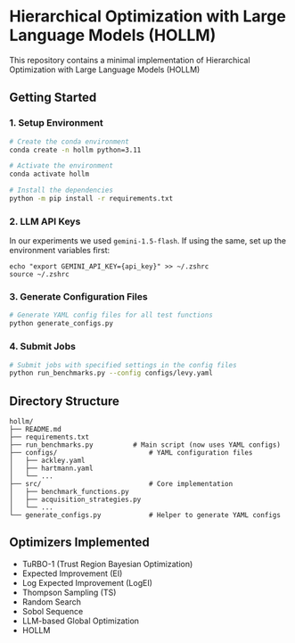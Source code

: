 # Hierarchical Optimization with Large Language Models (HOLLM)

This repository contains a minimal implementation of Hierarchical Optimization with Large Language Models (HOLLM)

## Getting Started

### 1. Setup Environment

```bash
# Create the conda environment
conda create -n hollm python=3.11

# Activate the environment
conda activate hollm

# Install the dependencies
python -m pip install -r requirements.txt
```

### 2. LLM API Keys
In our experiments we used ```gemini-1.5-flash```. If using the same, set up the environment variables first:
```
echo "export GEMINI_API_KEY={api_key}" >> ~/.zshrc
source ~/.zshrc
```

### 3. Generate Configuration Files

```bash
# Generate YAML config files for all test functions
python generate_configs.py

```

### 4. Submit Jobs

```bash
# Submit jobs with specified settings in the config files
python run_benchmarks.py --config configs/levy.yaml

```

## Directory Structure

```
hollm/
├── README.md
├── requirements.txt
├── run_benchmarks.py          # Main script (now uses YAML configs)
├── configs/                       # YAML configuration files
│   ├── ackley.yaml
│   ├── hartmann.yaml
│   └── ...
├── src/                           # Core implementation
│   ├── benchmark_functions.py
│   ├── acquisition_strategies.py
│   └── ...
└── generate_configs.py            # Helper to generate YAML configs
```

## Optimizers Implemented

- TuRBO-1 (Trust Region Bayesian Optimization)
- Expected Improvement (EI)
- Log Expected Improvement (LogEI)
- Thompson Sampling (TS)
- Random Search
- Sobol Sequence
- LLM-based Global Optimization
- HOLLM
